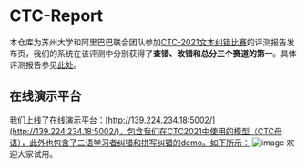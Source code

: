 # CTC-Report
本仓库为苏州大学和阿里巴巴联合团队参加[CTC-2021文本纠错比赛](https://github.com/destwang/CTC2021)的评测报告发布页，我们的系统在该评测中分别获得了**查错、改错和总分三个赛道的第一**。具体评测报告参见[此处](https://github.com/HillZhang1999/CTC-Report/blob/main/Report.pdf)。
## 在线演示平台
我们上线了在线演示平台：[http://139.224.234.18:5002/](http://139.224.234.18:5002/)，包含我们在CTC2021中使用的模型（CTC母语），此外也包含了二语学习者纠错和拼写纠错的demo。如下所示：
![image](https://user-images.githubusercontent.com/50613374/159700208-ac7b92ee-6a8d-400d-a4a4-aa61414b876e.png)
欢迎大家试用。
